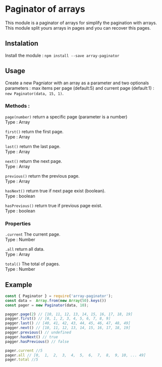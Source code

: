 # Paginator of arrays

This module is a paginator of arrays for simplify the pagination with arrays.
This module split yours arrays in pages and you can recover this pages.

## Instalation

Install the module : `npm install --save array-paginator`

## Usage

Create a new Pagniator with an array as a parameter and two optionals parameters : max items per page (default:5) and current page (default:1) :
`new Paginator(data, 15, 1)`.

### Methods : 



`page(number)` return a specific page (parameter is a number) <br>
Type : Array

`first()` return the first page. <br>
Type : Array

`last()` return the last page. <br>
Type : Array

`next()` return the next page. <br>
Type : Array

`previous()` return the previous page. <br>
Type : Array

`hasNext()` return true if next page exist (boolean). <br>
Type : boolean

`hasPrevious()` return true if previous page exist. <br>
Type : boolean

### Properties

`.current` The current page. <br>
Type : Number

`.all` return all data. <br>
Type : Array

`total()` The total of pages. <br>
Type : Number

## Example 
```js
const { Paginator } = require('array-paginator');
const data =  Array.from(new Array(50).keys())
const pager = new Paginator(data, 10);

pagger.page(2) // [10, 11, 12, 13, 14, 15, 16, 17, 18, 19]
pagger.first() // [0, 1, 2, 3, 4, 5, 6, 7, 8, 9]
pagger.last() // [40, 41, 42, 43, 44, 45, 46, 47, 48, 49]
pagger.next() // [10, 11, 12, 13, 14, 15, 16, 17, 18, 19]
pagger.previous() // undefined
pagger.hasNext() // true
pagger.hasPrevious() // false

pager.current //5
pager.all // [0,  1,  2,  3,  4,  5,  6,  7,  8,  9, 10, ... 49]
pager.total //5

```
